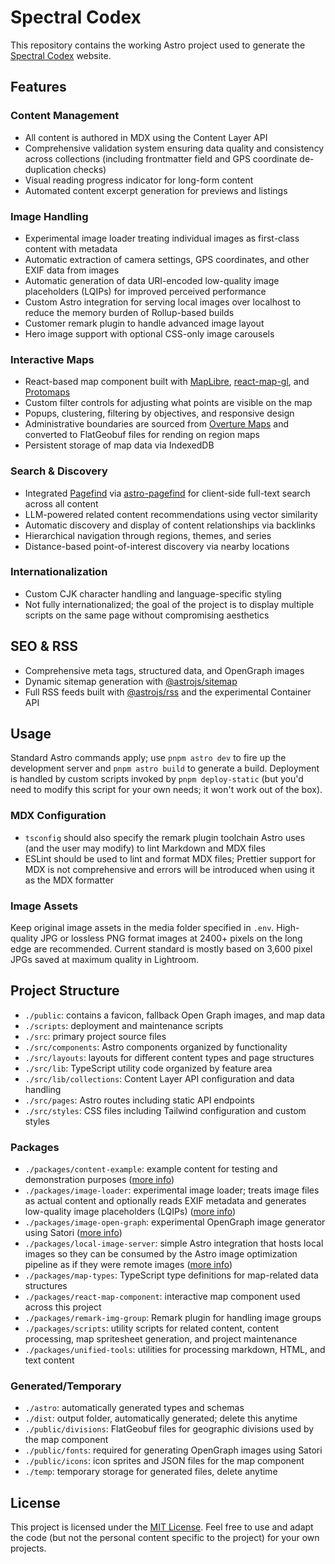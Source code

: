 # Spectral Codex

This repository contains the working Astro project used to generate the [Spectral Codex](https://spectralcodex.com) website.

## Features

### Content Management

- All content is authored in MDX using the Content Layer API
- Comprehensive validation system ensuring data quality and consistency across collections (including frontmatter field and GPS coordinate de-duplication checks)
- Visual reading progress indicator for long-form content
- Automated content excerpt generation for previews and listings

### Image Handling

- Experimental image loader treating individual images as first-class content with metadata
- Automatic extraction of camera settings, GPS coordinates, and other EXIF data from images
- Automatic generation of data URI-encoded low-quality image placeholders (LQIPs) for improved perceived performance
- Custom Astro integration for serving local images over localhost to reduce the memory burden of Rollup-based builds
- Customer remark plugin to handle advanced image layout
- Hero image support with optional CSS-only image carousels

### Interactive Maps

- React-based map component built with [MapLibre](https://maplibre.org/), [react-map-gl](https://visgl.github.io/react-map-gl/), and [Protomaps](https://protomaps.com/)
- Custom filter controls for adjusting what points are visible on the map
- Popups, clustering, filtering by objectives, and responsive design
- Administrative boundaries are sourced from [Overture Maps](https://docs.overturemaps.org/) and converted to FlatGeobuf files for rending on region maps
- Persistent storage of map data via IndexedDB

### Search & Discovery

- Integrated [Pagefind](https://pagefind.app/) via [astro-pagefind](https://github.com/shishkin/astro-pagefind) for client-side full-text search across all content
- LLM-powered related content recommendations using vector similarity
- Automatic discovery and display of content relationships via backlinks
- Hierarchical navigation through regions, themes, and series
- Distance-based point-of-interest discovery via nearby locations

### Internationalization

- Custom CJK character handling and language-specific styling
- Not fully internationalized; the goal of the project is to display multiple scripts on the same page without compromising aesthetics

## SEO & RSS

- Comprehensive meta tags, structured data, and OpenGraph images
- Dynamic sitemap generation with [@astrojs/sitemap](https://docs.astro.build/en/guides/integrations-guide/sitemap/)
- Full RSS feeds built with [@astrojs/rss](https://docs.astro.build/en/recipes/rss/) and the experimental Container API

## Usage

Standard Astro commands apply; use `pnpm astro dev` to fire up the development server and `pnpm astro build` to generate a build. Deployment is handled by custom scripts invoked by `pnpm deploy-static` (but you'd need to modify this script for your own needs; it won't work out of the box).

### MDX Configuration

- `tsconfig` should also specify the remark plugin toolchain Astro uses (and the user may modify) to lint Markdown and MDX files
- ESLint should be used to lint and format MDX files; Prettier support for MDX is not comprehensive and errors will be introduced when using it as the MDX formatter

### Image Assets

Keep original image assets in the media folder specified in `.env`. High-quality JPG or lossless PNG format images at 2400+ pixels on the long edge are recommended. Current standard is mostly based on 3,600 pixel JPGs saved at maximum quality in Lightroom.

## Project Structure

- `./public`: contains a favicon, fallback Open Graph images, and map data
- `./scripts`: deployment and maintenance scripts
- `./src`: primary project source files
- `./src/components`: Astro components organized by functionality
- `./src/layouts`: layouts for different content types and page structures
- `./src/lib`: TypeScript utility code organized by feature area
- `./src/lib/collections`: Content Layer API configuration and data handling
- `./src/pages`: Astro routes including static API endpoints
- `./src/styles`: CSS files including Tailwind configuration and custom styles

### Packages

- `./packages/content-example`: example content for testing and demonstration purposes ([more info](./packages/content-example/readme.md))
- `./packages/image-loader`: experimental image loader; treats image files as actual content and optionally reads EXIF metadata and generates low-quality image placeholders (LQIPs) ([more info](./packages/image-loader/readme.md))
- `./packages/image-open-graph`: experimental OpenGraph image generator using Satori ([more info](./packages/image-open-graph/readme.md))
- `./packages/local-image-server`: simple Astro integration that hosts local images so they can be consumed by the Astro image optimization pipeline as if they were remote images ([more info](./packages/local-image-server/readme.md))
- `./packages/map-types`: TypeScript type definitions for map-related data structures
- `./packages/react-map-component`: interactive map component used across this project
- `./packages/remark-img-group`: Remark plugin for handling image groups
- `./packages/scripts`: utility scripts for related content, content processing, map spritesheet generation, and project maintenance
- `./packages/unified-tools`: utilities for processing markdown, HTML, and text content

### Generated/Temporary

- `./astro`: automatically generated types and schemas
- `./dist`: output folder, automatically generated; delete this anytime
- `./public/divisions`: FlatGeobuf files for geographic divisions used by the map component
- `./public/fonts`: required for generating OpenGraph images using Satori
- `./public/icons`: icon sprites and JSON files for the map component
- `./temp`: temporary storage for generated files, delete anytime

## License

This project is licensed under the [MIT License](./LICENSE). Feel free to use and adapt the code (but not the personal content specific to the project) for your own projects.
